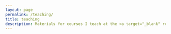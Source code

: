 ```yaml
---
layout: page
permalink: /teaching/
title: teaching
description: Materials for courses I teach at the <a target="_blank" rel="noopener noreferrer" href="http://www.sgh.waw.pl" title="SGH">SGH Warsaw School of Economics</a>.
---
```


<!--
{% for project in site.teaching %}

{% if project.redirect %}
<div class="project">
    <div class="thumbnail">
        <a href="{{ project.redirect }}" target="_blank">
        {% if project.img %}
        <img class="thumbnail" src="{{ project.img | prepend: site.baseurl | prepend: site.url }}"/>
        {% else %}
        <div class="thumbnail blankbox"></div>
        {% endif %}    
        <span>
            <h1>{{ project.title }}</h1>
            <br/>
            <p>{{ project.description }}</p>
        </span>
        </a>
    </div>
</div>
{% else %}

<div class="project ">
    <div class="thumbnail">
        <a href="{{ project.url | prepend: site.baseurl | prepend: site.url }}">
        {% if project.img %}
        <img class="thumbnail" src="{{ project.img | prepend: site.baseurl | prepend: site.url }}"/>
        {% else %}
        <div class="thumbnail blankbox"></div>
        {% endif %}    
        <span>
            <h1>{{ project.title }}</h1>
            <br/>
            <p>{{ project.description }}</p>
        </span>
        </a>
    </div>
</div>

{% endif %}

{% endfor %}


<br/>

<br/><br/><br/><br/><br/><br/><br/><br/>



#### **winter semester 2018/2019**
<ul class="fa-ul">
<li>
<i class="fas fa-book"></i> Macroeconomics II (tutorials), BA, full-time studies (in Polish)
</li>
</ul>


#### **winter semester 2018/2019**
<ul class="fa-ul">
<li>
  <i class="fas fa-book"></i> Macroeconomics II (tutorials), BA, full-time studies (in Polish)     
</li>  
<li>
  <i class="fas fa-book"></i> Macroeconomics II (tutorials), BA, part-time studies (in Polish)
</li>
</ul>

#### **summer semester 2017/2018**

<ul class="fa-ul">
<li>
<i class="fas fa-book"></i> Microeconomics II (tutorials), BA, full-time studies (in English)
</li>
</ul>
-->
